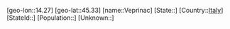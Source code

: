 ﻿---
location: [45.33,14.27]
type: City
tags:
- geo/City


SpocWebEntityId: 35245
isDeleted: false
confidential: public

---
[geo-lon::14.27]
[geo-lat::45.33]
[name::Veprinac]
[State::]
[Country::[Italy](geo/Continent/Europe/Italy.md)]
[StateId::]
[Population::]
[Unknown::]

